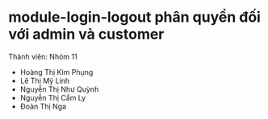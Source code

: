 # module-login-logout phân quyền đối với admin và customer
Thành viên: Nhóm 11
- Hoàng Thị Kim Phụng
- Lê Thị Mỹ Linh
- Nguyễn Thị Như Quỳnh
- Nguyễn Thị Cẩm Ly
- Đoàn Thị Nga
